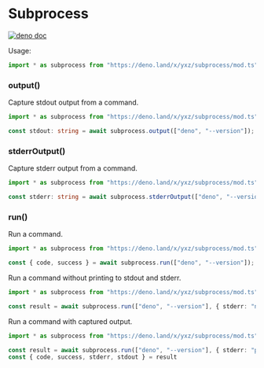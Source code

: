 # Subprocess

[![deno doc](https://doc.deno.land/badge.svg)](https://doc.deno.land/https/deno.land/x/yxz/subprocess/mod.ts)

Usage:

```typescript
import * as subprocess from "https://deno.land/x/yxz/subprocess/mod.ts";
```

### output()

Capture stdout output from a command.

```typescript
import * as subprocess from "https://deno.land/x/yxz/subprocess/mod.ts";

const stdout: string = await subprocess.output(["deno", "--version"]);
```

### stderrOutput()

Capture stderr output from a command.

```typescript
import * as subprocess from "https://deno.land/x/yxz/subprocess/mod.ts";

const stderr: string = await subprocess.stderrOutput(["deno", "--version"]);
```

### run()

Run a command.

```typescript
import * as subprocess from "https://deno.land/x/yxz/subprocess/mod.ts";

const { code, success } = await subprocess.run(["deno", "--version"]);
```

Run a command without printing to stdout and stderr.

```typescript
import * as subprocess from "https://deno.land/x/yxz/subprocess/mod.ts";

const result = await subprocess.run(["deno", "--version"], { stderr: "null", stdout: "null" });
```

Run a command with captured output.

```typescript
import * as subprocess from "https://deno.land/x/yxz/subprocess/mod.ts";

const result = await subprocess.run(["deno", "--version"], { stderr: "piped", stdout: "piped" });
const { code, success, stderr, stdout } = result
```
